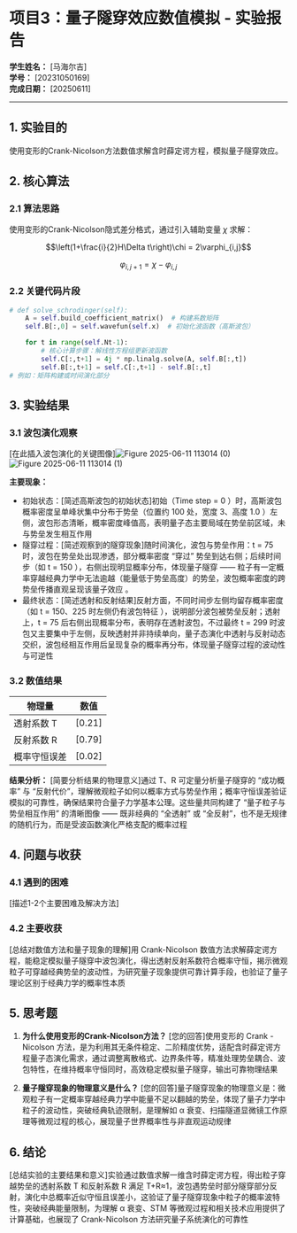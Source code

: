 # 项目3：量子隧穿效应数值模拟 - 实验报告

**学生姓名：** [马海尔吉]  
**学号：** [20231050169]  
**完成日期：** [20250611]  

---

## 1. 实验目的

使用变形的Crank-Nicolson方法数值求解含时薛定谔方程，模拟量子隧穿效应。

## 2. 核心算法

### 2.1 算法思路

使用变形的Crank-Nicolson隐式差分格式，通过引入辅助变量 $\chi$ 求解：

$$\left(1+\frac{i}{2}H\Delta t\right)\chi = 2\varphi_{i,j}$$

$$\varphi_{i,j+1} = \chi - \varphi_{i,j}$$

### 2.2 关键代码片段

```python
# def solve_schrodinger(self):
    A = self.build_coefficient_matrix()  # 构建系数矩阵
    self.B[:,0] = self.wavefun(self.x)  # 初始化波函数（高斯波包）

    for t in range(self.Nt-1):
        # 核心计算步骤：解线性方程组更新波函数
        self.C[:,t+1] = 4j * np.linalg.solve(A, self.B[:,t])
        self.B[:,t+1] = self.C[:,t+1] - self.B[:,t]
# 例如：矩阵构建或时间演化部分
```

## 3. 实验结果

### 3.1 波包演化观察

[在此插入波包演化的关键图像]![Figure 2025-06-11 113014 (0)](https://github.com/user-attachments/assets/256b6074-72a4-4b2a-8780-ddfbe7be395d)![Figure 2025-06-11 113014 (1)](https://github.com/user-attachments/assets/09ded7da-09ab-4f17-8eec-7cb57ad5df3f)



**主要现象：**
- 初始状态：[简述高斯波包的初始状态]初始（Time step = 0 ）时，高斯波包概率密度呈单峰状集中分布于势垒（位置约 100 处，宽度 3、高度 1.0 ）左侧，波包形态清晰，概率密度峰值高，表明量子态主要局域在势垒前区域，未与势垒发生相互作用
- 隧穿过程：[简述观察到的隧穿现象]随时间演化，波包与势垒作用：t = 75 时，波包在势垒处出现渗透，部分概率密度 “穿过” 势垒到达右侧；后续时间步（如 t = 150 ），右侧出现明显概率分布，体现量子隧穿 —— 粒子有一定概率穿越经典力学中无法逾越（能量低于势垒高度）的势垒，波包概率密度的跨势垒传播直观呈现该量子效应 。
- 最终状态：[简述透射和反射结果]反射方面，不同时间步左侧均留存概率密度（如 t = 150、225 时左侧仍有波包特征 ），说明部分波包被势垒反射；透射上，t = 75 后右侧出现概率分布，表明存在透射波包，不过最终 t = 299 时波包又主要集中于左侧，反映透射并非持续单向，量子态演化中透射与反射动态交织，波包经相互作用后呈现复杂的概率再分布，体现量子隧穿过程的波动性与可逆性

### 3.2 数值结果

| 物理量 | 数值 |
|--------|------|
| 透射系数 T | [0.21] |
| 反射系数 R | [0.79] |
| 概率守恒误差 | [0.02] |

**结果分析：**
[简要分析结果的物理意义]通过 T、R 可定量分析量子隧穿的 “成功概率” 与 “反射代价”，理解微观粒子如何以概率方式与势垒作用；概率守恒误差验证模拟的可靠性，确保结果符合量子力学基本公理。这些量共同构建了 “量子粒子与势垒相互作用” 的清晰图像 —— 既非经典的 “全透射” 或 “全反射”，也不是无规律的随机行为，而是受波函数演化严格支配的概率过程

## 4. 问题与收获

### 4.1 遇到的困难

[描述1-2个主要困难及解决方法]

### 4.2 主要收获

[总结对数值方法和量子现象的理解]用 Crank-Nicolson 数值方法求解薛定谔方程，能稳定模拟量子隧穿中波包演化，得出透射反射系数符合概率守恒，揭示微观粒子可穿越经典势垒的波动性，为研究量子现象提供可靠计算手段，也验证了量子理论区别于经典力学的概率性本质

## 5. 思考题

1. **为什么使用变形的Crank-Nicolson方法？**
   [您的回答]使用变形的 Crank - Nicolson 方法，是为利用其无条件稳定、二阶精度优势，适配含时薛定谔方程量子态演化需求，通过调整离散格式、边界条件等，精准处理势垒耦合、波包特性，在维持概率守恒同时，高效稳定模拟量子隧穿，输出可靠物理结果

2. **量子隧穿现象的物理意义是什么？**
   [您的回答]量子隧穿现象的物理意义是：微观粒子有一定概率穿越经典力学中能量不足以翻越的势垒，体现了量子力学中粒子的波动性，突破经典轨迹限制，是理解如 α 衰变、扫描隧道显微镜工作原理等微观过程的核心，展现量子世界概率性与非直观运动规律 

## 6. 结论

[总结实验的主要结果和意义]实验通过数值求解一维含时薛定谔方程，得出粒子穿越势垒的透射系数 T 和反射系数 R 满足 T+R≈1，波包遇势垒时部分隧穿部分反射，演化中总概率近似守恒且误差小，这验证了量子隧穿现象中粒子的概率波特性，突破经典能量限制，为理解 α 衰变、STM 等微观过程和相关技术应用提供了计算基础，也展现了 Crank-Nicolson 方法研究量子系统演化的可靠性

